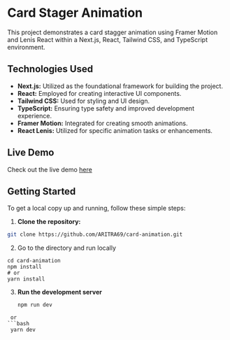 # Card Stager Animation

This project demonstrates a card stagger animation using Framer Motion and Lenis React within a Next.js, React, Tailwind CSS, and TypeScript environment.

## Technologies Used

- **Next.js:** Utilized as the foundational framework for building the project.
- **React:** Employed for creating interactive UI components.
- **Tailwind CSS:** Used for styling and UI design.
- **TypeScript:** Ensuring type safety and improved development experience.
- **Framer Motion:** Integrated for creating smooth animations.
- **React Lenis:** Utilized for specific animation tasks or enhancements.

## Live Demo

Check out the live demo [here](https://card-animation-framer-motion.vercel.app/)


## Getting Started

To get a local copy up and running, follow these simple steps:

1. **Clone the repository:**

```bash
git clone https://github.com/ARITRA69/card-animation.git
```

2. Go to the directory and run locally
```
cd card-animation
npm install
# or
yarn install
```

3. **Run the development server**
   ```bash
   npm run dev
  ```
   or
  ```bash
   yarn dev
```
